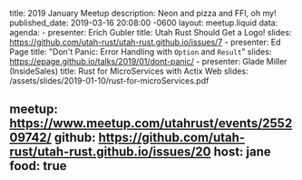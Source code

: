 title: 2019 January Meetup
description: Neon and pizza and FFI, oh my!
published_date: 2019-03-16 20:08:00 -0600
layout: meetup.liquid
data:
  agenda:
    - presenter: Erich Gubler
      title: Utah Rust Should Get a Logo!
      slides: https://github.com/utah-rust/utah-rust.github.io/issues/7
    - presenter: Ed Page
      title: "Don't Panic: Error Handling with `Option` and `Result`"
      slides: https://epage.github.io/talks/2019/01/dont-panic/
    - presenter: Glade Miller (InsideSales)
      title: Rust for MicroServices with Actix Web
      slides: /assets/slides/2019-01-10/rust-for-microServices.pdf

  meetup: https://www.meetup.com/utahrust/events/255209742/
  github: https://github.com/utah-rust/utah-rust.github.io/issues/20
  host: jane
  food: true
---
